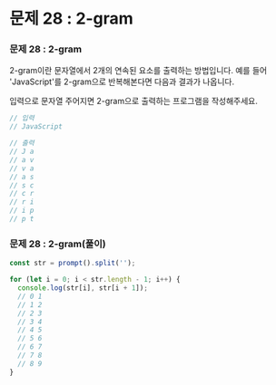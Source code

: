# 문제 28 : 2-gram

### 문제 28 : 2-gram

2-gram이란 문자열에서 2개의 연속된 요소를 출력하는 방법입니다. 예를 들어 'JavaScript'를 2-gram으로 반복해본다면 다음과 결과가 나옵니다.

입력으로 문자열 주어지면 2-gram으로 출력하는 프로그램을 작성해주세요.

```javascript
// 입력
// JavaScript

// 출력
// J a
// a v
// v a
// a s
// s c
// c r
// r i
// i p
// p t
```



### 문제 28 : 2-gram\(풀이\)



```javascript
const str = prompt().split('');

for (let i = 0; i < str.length - 1; i++) {
  console.log(str[i], str[i + 1]);
  // 0 1
  // 1 2
  // 2 3
  // 3 4
  // 4 5
  // 5 6
  // 6 7
  // 7 8
  // 8 9
}
```

